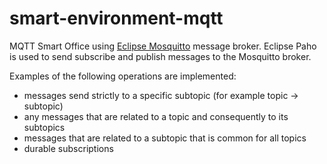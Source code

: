 # smart-environment-mqtt

MQTT Smart Office using [Eclipse Mosquitto](https://mosquitto.org/) message broker. Eclipse Paho is used to send subscribe and publish messages to the Mosquitto broker.

Examples of the following operations are implemented:

* messages send strictly to a specific subtopic (for example topic -> subtopic)
* any messages that are related to a topic and consequently to its subtopics
* messages that are related to a subtopic that is common for all topics
* durable subscriptions
